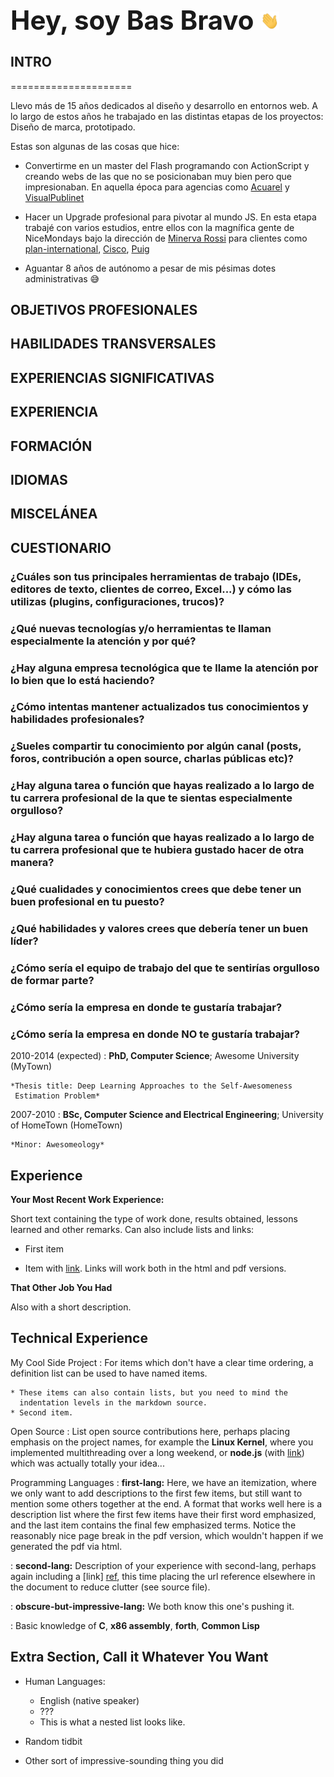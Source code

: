 <h1 style="font-size:3em; font-weight:bold;">
Hey, soy Bas Bravo <img src="https://raw.githubusercontent.com/ABSphreak/ABSphreak/master/gifs/Hi.gif" width="30px">
</h1>

## INTRO
=====================

Llevo más de 15 años dedicados al diseño y desarrollo en entornos web. A lo largo de estos años he trabajado en las distintas etapas de los proyectos: Diseño de marca, prototipado.

Estas son algunas de las cosas que hice:

* Convertirme en un master del Flash programando con ActionScript y creando webs de las que no se posicionaban muy bien pero que impresionaban. En aquella época para agencias como [Acuarel](https://www.acuarel.es/) y [VisualPublinet](https://visualpublinet.com/)

* Hacer un Upgrade profesional para pivotar al mundo JS. En esta etapa trabajé con varios estudios, entre ellos con la magnífica gente de NiceMondays bajo la dirección de [Minerva Rossi](https://es.linkedin.com/in/minervarossi) para clientes como [plan-international](https://plan-international.es/), [Cisco](https://www.cisco.com/c/es_es/index.html), [Puig](https://www.puig.com/es)

* Aguantar 8 años de autónomo a pesar de mis pésimas dotes administrativas :sweat_smile:


## OBJETIVOS PROFESIONALES

## HABILIDADES TRANSVERSALES

## EXPERIENCIAS SIGNIFICATIVAS

## EXPERIENCIA

## FORMACIÓN

## IDIOMAS

## MISCELÁNEA

## CUESTIONARIO

### ¿Cuáles son tus principales herramientas de trabajo (IDEs, editores de texto, clientes de correo, Excel...) y cómo las utilizas (plugins, configuraciones, trucos)?

### ¿Qué nuevas tecnologías y/o herramientas te llaman especialmente la atención y por qué?

### ¿Hay alguna empresa tecnológica que te llame la atención por lo bien que lo está haciendo?

### ¿Cómo intentas mantener actualizados tus conocimientos y habilidades profesionales?

### ¿Sueles compartir tu conocimiento por algún canal (posts, foros, contribución a open source, charlas públicas etc)?

### ¿Hay alguna tarea o función que hayas realizado a lo largo de tu carrera profesional de la que te sientas especialmente orgulloso?

### ¿Hay alguna tarea o función que hayas realizado a lo largo de tu carrera profesional que te hubiera gustado hacer de otra manera?

### ¿Qué cualidades y conocimientos crees que debe tener un buen profesional en tu puesto?

### ¿Qué habilidades y valores crees que debería tener un buen líder?

### ¿Cómo sería el equipo de trabajo del que te sentirías orgulloso de formar parte?

### ¿Cómo sería la empresa en donde te gustaría trabajar?

### ¿Cómo sería la empresa en donde NO te gustaría trabajar?





2010-2014 (expected)
:   **PhD, Computer Science**; Awesome University (MyTown)

    *Thesis title: Deep Learning Approaches to the Self-Awesomeness
     Estimation Problem*

2007-2010
:   **BSc, Computer Science and Electrical Engineering**; University of
    HomeTown (HomeTown)

    *Minor: Awesomeology*

Experience
----------

**Your Most Recent Work Experience:**

Short text containing the type of work done, results obtained,
lessons learned and other remarks. Can also include lists and
links:

* First item

* Item with [link](http://www.example.com). Links will work both in
  the html and pdf versions.

**That Other Job You Had**

Also with a short description.

Technical Experience
--------------------

My Cool Side Project
:   For items which don't have a clear time ordering, a definition
    list can be used to have named items.

    * These items can also contain lists, but you need to mind the
      indentation levels in the markdown source.
    * Second item.

Open Source
:   List open source contributions here, perhaps placing emphasis on
    the project names, for example the **Linux Kernel**, where you
    implemented multithreading over a long weekend, or **node.js**
    (with [link](http://nodejs.org)) which was actually totally
    your idea...

Programming Languages
:   **first-lang:** Here, we have an itemization, where we only want
    to add descriptions to the first few items, but still want to
    mention some others together at the end. A format that works well
    here is a description list where the first few items have their
    first word emphasized, and the last item contains the final few
    emphasized terms. Notice the reasonably nice page break in the pdf
    version, which wouldn't happen if we generated the pdf via html.

:   **second-lang:** Description of your experience with second-lang,
    perhaps again including a [link] [ref], this time placing the url
    reference elsewhere in the document to reduce clutter (see source
    file). 

:   **obscure-but-impressive-lang:** We both know this one's pushing
    it.

:   Basic knowledge of **C**, **x86 assembly**, **forth**, **Common Lisp**

[ref]: https://github.com/githubuser/superlongprojectname

Extra Section, Call it Whatever You Want
----------------------------------------

* Human Languages:

     * English (native speaker)
     * ???
     * This is what a nested list looks like.

* Random tidbit

* Other sort of impressive-sounding thing you did